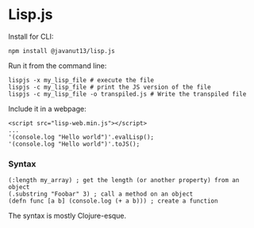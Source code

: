 # Lisp.js

Install for CLI:

    npm install @javanut13/lisp.js

Run it from the command line:

    lispjs -x my_lisp_file # execute the file
    lispjs -c my_lisp_file # print the JS version of the file
    lispjs -c my_lisp_file -o transpiled.js # Write the transpiled file

Include it in a webpage:

    <script src="lisp-web.min.js"></script>
    ...
    '(console.log "Hello world")'.evalLisp();
    '(console.log "Hello world")'.toJS();

### Syntax

    (:length my_array) ; get the length (or another property) from an object
    (.substring "Foobar" 3) ; call a method on an object
    (defn func [a b] (console.log (+ a b))) ; create a function

The syntax is mostly Clojure-esque.
